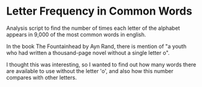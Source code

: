 # Letter Frequency in Common Words

Analysis script to find the number of times each letter of the alphabet appears in 9,000 of the most common words in english.

In the book The Fountainhead by Ayn Rand, there is mention of "a youth who had written a thousand-page novel without a single letter o".

I thought this was interesting, so I wanted to find out how many words there are available to use without the letter 'o', and also how this number compares
with other letters.
